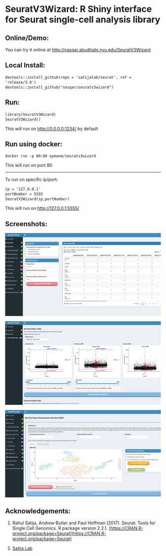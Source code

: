 # SeuratV3Wizard: R Shiny interface for Seurat single-cell analysis library

## Online/Demo:
You can try it online at http://nasqar.abudhabi.nyu.edu/SeuratV3Wizard

## Local Install:

```
devtools::install_github(repo = 'satijalab/seurat', ref = 'release/3.0')
devtools::install_github("nasqar/seuratv3wizard")
```

## Run:

```
library(SeuratV3Wizard)
SeuratV3Wizard()
```
This will run on http://0.0.0.0:1234/ by default

## Run using docker:

```
docker run -p 80:80 aymanm/seuratv3wizard
```
This will run on port 80
***

To run on specific ip/port:

```
ip = '127.0.0.1'
portNumber = 5555
SeuratV3Wizard(ip,portNumber)
```
This will run on http://127.0.0.1:5555/

## Screenshots:
![alt text](screenshots/screenshot-input.png "Input Data")

![alt text](screenshots/screenshot-vln.png "Vln Plots")

![alt text](screenshots/screenshot-tsne.png "Cluster Biomarkers")

## Acknowledgements:

1) Rahul Satija, Andrew Butler and Paul Hoffman (2017). Seurat: Tools for Single Cell Genomics. R package version 2.2.1\. [https://CRAN.R-project.org/package=Seurat](https://CRAN.R-project.org/package=Seurat)

2) [Satija Lab](http://satijalab.org/seurat/)
